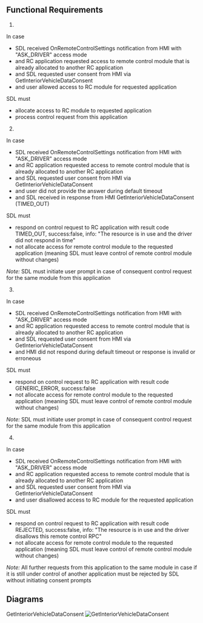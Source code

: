## Functional Requirements

1.
In case
- SDL received OnRemoteControlSettings notification from HMI with "ASK_DRIVER" access mode
- and RC application requested access to remote control module that is already allocated to another RC application
- and SDL requested user consent from HMI via GetInteriorVehicleDataConsent
- and user allowed access to RC module for requested application

SDL must
- allocate access to RC module to requested application
- process control request from this application

2.
In case
- SDL received OnRemoteControlSettings notification from HMI with "ASK_DRIVER" access mode
- and RC application requested access to remote control module that is already allocated to another RC application
- and SDL requested user consent from HMI via GetInteriorVehicleDataConsent
- and user did not provide the answer during default timeout
- and SDL received in response from HMI GetInteriorVehicleDataConsent (TIMED_OUT)

SDL must
- respond on control request to RC application with result code TIMED_OUT, success:false, info: "The resource is in use and the driver did not respond in time"
- not allocate access for remote control module to the requested application (meaning SDL must leave control of remote control module without changes)

*Note:* SDL must initiate user prompt in case of consequent control request for the same module from this application 

3.
In case
- SDL received OnRemoteControlSettings notification from HMI with "ASK_DRIVER" access mode
- and RC application requested access to remote control module that is already allocated to another RC application
- and SDL requested user consent from HMI via GetInteriorVehicleDataConsent
- and HMI did not respond during default timeout or response is invalid or erroneous

SDL must
- respond on control request to RC application with result code GENERIC_ERROR, success:false
- not allocate access for remote control module to the requested application (meaning SDL must leave control of remote control module without changes)

*Note:* SDL must initiate user prompt in case of consequent control request for the same module from this application 

4. 
In case
- SDL received OnRemoteControlSettings notification from HMI with "ASK_DRIVER" access mode
- and RC application requested access to remote control module that is already allocated to another RC application
- and SDL requested user consent from HMI via GetInteriorVehicleDataConsent
- and user disallowed access to RC module for the requested application

SDL must
- respond on control request to RC application with result code REJECTED, success:false, info: "The resource is in use and the driver disallows this remote control RPC"
- not allocate access for remote control module to the requested application (meaning SDL must leave control of remote control module without changes)

*Note:* All further requests from this application to the same module in case if it is still under control of another application must be rejected by SDL without initiating consent prompts

## Diagrams

GetInteriorVehicleDataConsent
![GetInteriorVehicleDataConsent](https://github.com/smartdevicelink/sdl_requirements/blob/GetInteriorVehicleDataConsent_TRS/detailed_docs/accessories/get_nterior_vehicle_data_consent.png)
